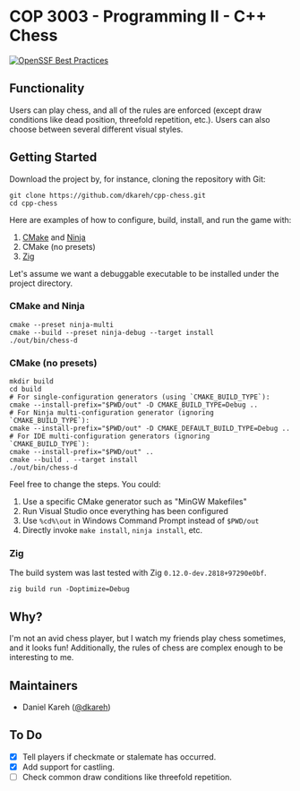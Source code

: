 # COP 3003 - Programming II - C++ Chess

[![OpenSSF Best Practices](https://www.bestpractices.dev/projects/8519/badge)](https://www.bestpractices.dev/projects/8519)

## Functionality

Users can play chess, and all of the rules are enforced (except draw conditions like dead position, threefold repetition, etc.).
Users can also choose between several different visual styles.

## Getting Started

Download the project by, for instance, cloning the repository with Git:

```shell
git clone https://github.com/dkareh/cpp-chess.git
cd cpp-chess
```

Here are examples of how to configure, build, install, and run the game with:

1. [CMake](https://cmake.org/) and [Ninja](https://ninja-build.org/)
2. CMake (no presets)
3. [Zig](https://ziglang.org/)

Let's assume we want a debuggable executable to be installed under the project directory.

### CMake and Ninja

```shell
cmake --preset ninja-multi
cmake --build --preset ninja-debug --target install
./out/bin/chess-d
```

### CMake (no presets)

```shell
mkdir build
cd build
# For single-configuration generators (using `CMAKE_BUILD_TYPE`):
cmake --install-prefix="$PWD/out" -D CMAKE_BUILD_TYPE=Debug ..
# For Ninja multi-configuration generator (ignoring `CMAKE_BUILD_TYPE`):
cmake --install-prefix="$PWD/out" -D CMAKE_DEFAULT_BUILD_TYPE=Debug ..
# For IDE multi-configuration generators (ignoring `CMAKE_BUILD_TYPE`):
cmake --install-prefix="$PWD/out" ..
cmake --build . --target install
./out/bin/chess-d
```

Feel free to change the steps. You could:

1. Use a specific CMake generator such as "MinGW Makefiles"
2. Run Visual Studio once everything has been configured
3. Use `%cd%\out` in Windows Command Prompt instead of `$PWD/out`
4. Directly invoke `make install`, `ninja install`, etc.

### Zig

The build system was last tested with Zig `0.12.0-dev.2818+97290e0bf`.

```shell
zig build run -Doptimize=Debug
```

## Why?

I'm not an avid chess player, but I watch my friends play chess sometimes, and it looks fun!
Additionally, the rules of chess are complex enough to be interesting to me.

## Maintainers

- Daniel Kareh ([@dkareh](https://github.com/dkareh))

## To Do

- [X] Tell players if checkmate or stalemate has occurred.
- [X] Add support for castling.
- [ ] Check common draw conditions like threefold repetition.
